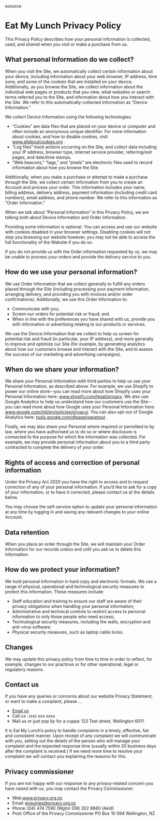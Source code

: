 soource
<h1>Eat My Lunch Privacy Policy </h1>

 

<p>This Privacy Policy describes how your personal information is collected, used, and shared when you visit or make a purchase from us. </p> 

 

<h2> What personal Information do we collect? </h2>

<p>When you visit the Site, we automatically collect certain information about your device, including information about your web browser, IP address, time zone, and some of the cookies that are installed on your device. Additionally, as you browse the Site, we collect information about the individual web pages or products that you view, what websites or search terms referred you to the Site, and information about how you interact with the Site. We refer to this automatically-collected information as “Device Information.” 

<p>We collect Device Information using the following technologies:</p> 
<ul>
<li>“Cookies” are data files that are placed on your device or computer and often include an anonymous unique identifier. For more information about cookies, and how to disable cookies, visit <a href="http://www.allaboutcookies.org">www.allaboutcookies.org</a> .</li> 

<li>“Log files” track actions occurring on the Site, and collect data including your IP address, browser type, Internet service provider, referring/exit pages, and date/time stamps.</li> 

<li>“Web beacons,” “tags,” and “pixels” are electronic files used to record information about how you browse the Site. </li>
</ul>
<p>Additionally, when you make a purchase or attempt to make a purchase through the Site, we collect certain information from you to create an Account and process your order. This information includes your name, billing address, delivery address, payment information (including credit card numbers), email address, and phone number.  We refer to this information as “Order Information.” 

When we talk about “Personal Information” in this Privacy Policy, we are talking both about Device Information and Order Information.  </p>

<p>Providing some information is optional. You can access and use our website with cookies disabled in your browser settings. Disabling cookies will not stop you browsing our website however, you may not be able to access the full functionality of the Website if you do so.  </P>

<p>If you do not provide us with the Order information requested by us, we may be unable to process your orders and provide the delivery service to you. </p>

 

<h2> How do we use your personal information? </h2>

<p> We use Order Information that we collect generally to fulfill any orders placed through the Site (including processing your payment information, arranging delivery, and providing you with invoices and/or order confirmations).  Additionally, we use this Order Information to: 
<ul>
<li>Communicate with you; </li>
<li>Screen our orders for potential risk or fraud; and </li>
<li>When in line with the preferences you have shared with us, provide you with information or advertising relating to our products or services. </li>
</ul>
<p>We use the Device Information that we collect to help us screen for potential risk and fraud (in particular, your IP address), and more generally to improve and optimize our Site (for example, by generating analytics about how our customers browse and interact with the Site, and to assess the success of our marketing and advertising campaigns). </p> 

 

<h2>When do we share your information? </h2>

<p>We share your Personal Information with third parties to help us use your Personal Information, as described above.  For example, we use Shopify to power our online store--you can read more about how Shopify uses your Personal Information here:  <a href="https://www.shopify.com/legal/privacy">www.shopify.com/legal/privacy</a>.  We also use Google Analytics to help us understand how our customers use the Site--you can read more about how Google uses your Personal Information here:  <a href="https://www.google.com/intl/en/policies/privacy/">www.google.com/intl/en/policies/privacy/</a>.  You can also opt-out of Google Analytics here: <a href="https://tools.google.com/dlpage/gaoptout">tools.google.com/dlpage/gaoptout</a> . 

Finally, we may also share your Personal where required or permitted to by law, where you have authorised us to do so or where disclosure is connected to the purpose for which the information was collected. For example, we may provide personal information about you to a third party contracted to complete the delivery of your order. </P>

 

<h2>Rights of access and correction of personal information </h2>

<p>Under the Privacy Act 2020 you have the right to access and to request correction of any of your personal information. If you’d like to ask for a copy of your information, or to have it corrected, please contact us at the details below. </P>

<p>You may choose the self-service option to update your personal information at any time by logging in and saving any relevant changes to your online Account. </P>

<h2>Data retention  </h2>

<p>When you place an order through the Site, we will maintain your Order Information for our records unless and until you ask us to delete this information.  </p>

<h2>How do we protect your information? </h2>

<p>We hold personal information in hard copy and electronic formats. We use a range of physical, operational and technological security measures to protect this information. These measures include: </P>
<ul>
<li>Staff education and training to ensure our staff are aware of their privacy obligations when handling your personal information; </li>

<li>Administrative and technical controls to restrict access to personal information to only those people who need access; </li>

<li>Technological security measures, including fire walls, encryption and anti-virus software; </li>

<li>Physical security measures, such as laptop cable locks. </li>
</ul>
<h2>Changes </h2>

<p>We may update this privacy policy from time to time in order to reflect, for example, changes to our practices or for other operational, legal or regulatory reasons. </p>

<h2>Contact us</h2> 

<p>If you have any queries or concerns about our website Privacy Statement, or want to make a complaint, please ... </p>
<ul>
<li><a href="mailto:admin@mylunch.nz?subject = Query from Website rerading your Privacy Policy = Message">Email us </a> </li>

<li>Call us : (xx) xxx xxxx </li>

<li>Mail us or just pop by for a cuppa: 123 Test street, Wellington 6011. </li>
</ul>
<p>It is Eat My Lunch’s policy to handle complaints in a timely, effective, fair and consistent manner. Upon receipt of any complaint we will communicate with you, setting out the details of the person who will manage your complaint and the expected response time (usually within 20 business days after the complaint is received.) If we need more time to resolve your complaint we will contact you explaining the reasons for this. </p>

<h2>Privacy commissioner</h2>

<p>If you are not happy with our response to any privacy-related concern you have raised with us, you may contact the Privacy Commissioner: </p>
<ul>
<li>Web:<a href="http://www.privacy.org.nz">www.privacy.org.nz</a> </li>

<li>Email: <a href="mailto:enquiries@privacy.org.nz?subject = Privacy Query = Message">enquiries@privacy.org.nz</a>  </li>

<li>Phone: (04) 474 7590 (Wgtn) (09) 302 8680 (Akld) </li>

<li>Post: Office of the Privacy Commissioner PO Box 10 094 Wellington, NZ </li>
</ul>
